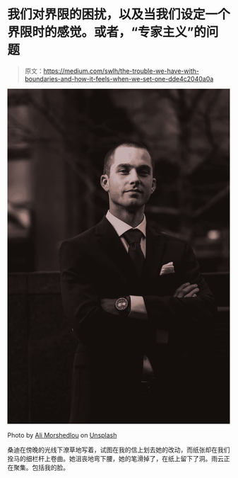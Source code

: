 # 我们对界限的困扰，以及当我们设定一个界限时的感觉。或者，“专家主义”的问题

> 原文：<https://medium.com/swlh/the-trouble-we-have-with-boundaries-and-how-it-feels-when-we-set-one-dde4c2040a0a>

![](img/dafdb29345f50c91891e008db976a3e4.png)

Photo by [Ali Morshedlou](https://unsplash.com/@alimorshedlou?utm_source=medium&utm_medium=referral) on [Unsplash](https://unsplash.com?utm_source=medium&utm_medium=referral)

桑迪在傍晚的光线下潦草地写着，试图在我的信上划去她的改动，而纸张却在我们拴马的细栏杆上卷曲。她沮丧地弯下腰，她的笔滑掉了，在纸上留下了洞。雨云正在聚集。包括我的脸。